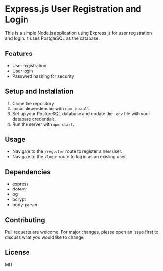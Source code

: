 # Express.js User Registration and Login

This is a simple Node.js application using Express.js for user registration and login. It uses PostgreSQL as the database.

## Features

- User registration
- User login
- Password hashing for security

## Setup and Installation

1. Clone the repository.
2. Install dependencies with `npm install`.
3. Set up your PostgreSQL database and update the `.env` file with your database credentials.
4. Run the server with `npm start`.

## Usage

- Navigate to the `/register` route to register a new user.
- Navigate to the `/login` route to log in as an existing user.

## Dependencies

- express
- dotenv
- pg
- bcrypt
- body-parser

## Contributing

Pull requests are welcome. For major changes, please open an issue first to discuss what you would like to change.

## License

MIT
